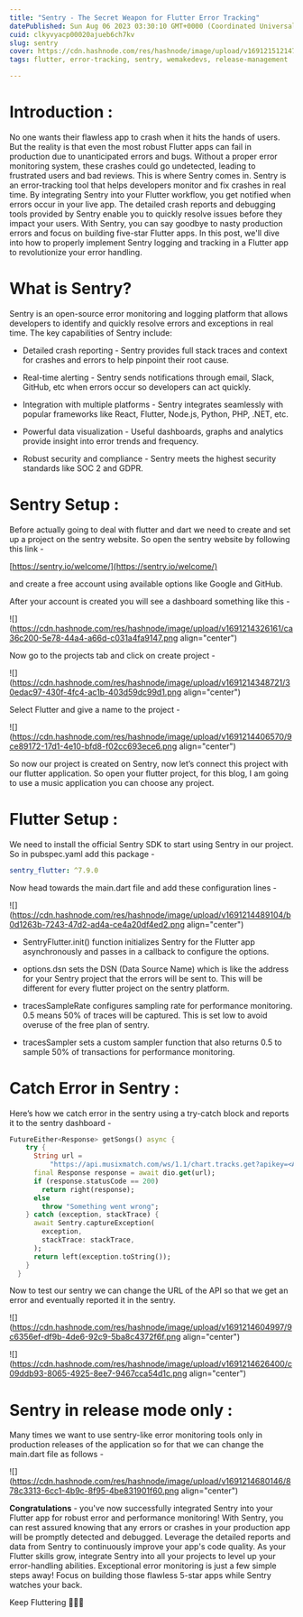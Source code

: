 ```yaml
---
title: "Sentry - The Secret Weapon for Flutter Error Tracking"
datePublished: Sun Aug 06 2023 03:30:10 GMT+0000 (Coordinated Universal Time)
cuid: clkyvyacp00020ajueb6ch7kv
slug: sentry
cover: https://cdn.hashnode.com/res/hashnode/image/upload/v1691215121473/5085367e-6ec3-4b35-8e65-a124fe5d120e.png
tags: flutter, error-tracking, sentry, wemakedevs, release-management

---
```


# **Introduction :**

No one wants their flawless app to crash when it hits the hands of users. But the reality is that even the most robust Flutter apps can fail in production due to unanticipated errors and bugs. Without a proper error monitoring system, these crashes could go undetected, leading to frustrated users and bad reviews. This is where Sentry comes in. Sentry is an error-tracking tool that helps developers monitor and fix crashes in real time. By integrating Sentry into your Flutter workflow, you get notified when errors occur in your live app. The detailed crash reports and debugging tools provided by Sentry enable you to quickly resolve issues before they impact your users. With Sentry, you can say goodbye to nasty production errors and focus on building five-star Flutter apps. In this post, we'll dive into how to properly implement Sentry logging and tracking in a Flutter app to revolutionize your error handling.

# **What is Sentry?**

Sentry is an open-source error monitoring and logging platform that allows developers to identify and quickly resolve errors and exceptions in real time. The key capabilities of Sentry include:

* Detailed crash reporting - Sentry provides full stack traces and context for crashes and errors to help pinpoint their root cause.
    
* Real-time alerting - Sentry sends notifications through email, Slack, GitHub, etc when errors occur so developers can act quickly.
    
* Integration with multiple platforms - Sentry integrates seamlessly with popular frameworks like React, Flutter, Node.js, Python, PHP, .NET, etc.
    
* Powerful data visualization - Useful dashboards, graphs and analytics provide insight into error trends and frequency.
    
* Robust security and compliance - Sentry meets the highest security standards like SOC 2 and GDPR.
    

# Sentry Setup :

Before actually going to deal with flutter and dart we need to create and set up a project on the sentry website. So open the sentry website by following this link -

[https://sentry.io/welcome/](https://sentry.io/welcome/)

and create a free account using available options like Google and GitHub. 

After your account is created you will see a dashboard something like this - 

![](https://cdn.hashnode.com/res/hashnode/image/upload/v1691214326161/ca36c200-5e78-44a4-a66d-c031a4fa9147.png align="center")

Now go to the projects tab and click on create project - 

![](https://cdn.hashnode.com/res/hashnode/image/upload/v1691214348721/30edac97-430f-4fc4-ac1b-403d59dc99d1.png align="center")

Select Flutter and give a name to the project -

![](https://cdn.hashnode.com/res/hashnode/image/upload/v1691214406570/9ce89172-17d1-4e10-bfd8-f02cc693ece6.png align="center")

So now our project is created on Sentry, now let’s connect this project with our flutter application. So open your flutter project, for this blog, I am going to use a music application you can choose any project.

# Flutter Setup :

We need to install the official Sentry SDK to start using Sentry in our project. So in pubspec.yaml add this package - 

```yaml
sentry_flutter: ^7.9.0
```

Now head towards the main.dart file and add these configuration lines -

![](https://cdn.hashnode.com/res/hashnode/image/upload/v1691214489104/b0d1263b-7243-47d2-ad4a-ce4a20df4ed2.png align="center")

* SentryFlutter.init() function initializes Sentry for the Flutter app asynchronously and passes in a callback to configure the options.
    
* options.dsn sets the DSN (Data Source Name) which is like the address for your Sentry project that the errors will be sent to. This will be different for every flutter project on the sentry platform.
    
* tracesSampleRate configures sampling rate for performance monitoring. 0.5 means 50% of traces will be captured. This is set low to avoid overuse of the free plan of sentry. 
    
* tracesSampler sets a custom sampler function that also returns 0.5 to sample 50% of transactions for performance monitoring.
    

# **Catch Error in Sentry :**

Here’s how we catch error in the sentry using a try-catch block and reports it to the sentry dashboard - 

```dart
FutureEither<Response> getSongs() async {
    try {
      String url =
          "https://api.musixmatch.com/ws/1.1/chart.tracks.get?apikey=<API-KEY>";
      final Response response = await dio.get(url);
      if (response.statusCode == 200)
        return right(response);
      else
        throw "Something went wrong";
    } catch (exception, stackTrace) {
      await Sentry.captureException(
        exception,
        stackTrace: stackTrace,
      );
      return left(exception.toString());
    }
  }
```

Now to test our sentry we can change the URL of the API so that we get an error and eventually reported it in the sentry.

![](https://cdn.hashnode.com/res/hashnode/image/upload/v1691214604997/9c6356ef-df9b-4de6-92c9-5ba8c4372f6f.png align="center")

![](https://cdn.hashnode.com/res/hashnode/image/upload/v1691214626400/c09ddb93-8065-4925-8ee7-9467cca54d1c.png align="center")

# Sentry in release mode only :

Many times we want to use sentry-like error monitoring tools only in production releases of the application so for that we can change the main.dart file as follows -

![](https://cdn.hashnode.com/res/hashnode/image/upload/v1691214680146/878c3313-6cc1-4b9c-8f95-4be831901f60.png align="center")

**Congratulations** - you've now successfully integrated Sentry into your Flutter app for robust error and performance monitoring! With Sentry, you can rest assured knowing that any errors or crashes in your production app will be promptly detected and debugged. Leverage the detailed reports and data from Sentry to continuously improve your app's code quality. As your Flutter skills grow, integrate Sentry into all your projects to level up your error-handling abilities. Exceptional error monitoring is just a few simple steps away! Focus on building those flawless 5-star apps while Sentry watches your back.

Keep Fluttering 💙💙💙